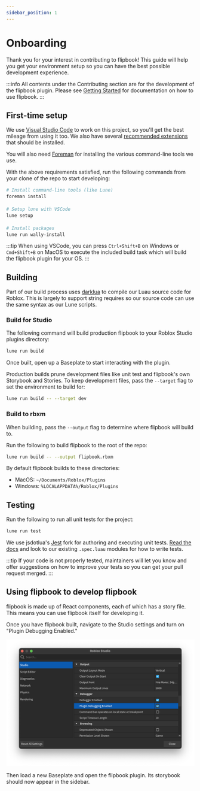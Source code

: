 ```yaml
---
sidebar_position: 1
---
```


# Onboarding

Thank you for your interest in contributing to flipbook! This guide will help you get your environment setup so you can have the best possible development experience.

:::info
All contents under the Contributing section are for the development of the flipbook plugin. Please see [Getting Started](/docs/intro) for documentation on how to use flipbook.
:::

## First-time setup

We use [Visual Studio Code](https://code.visualstudio.com/) to work on this project, so you'll get the best mileage from using it too. We also have several [recommended extensions](https://github.com/flipbook-labs/flipbook/blob/main/.vscode/extensions.json) that should be installed.

You will also need [Foreman](https://github.com/Roblox/foreman/) for installing the various command-line tools we use.

With the above requirements satisfied, run the following commands from your clone of the repo to start developing:

```sh
# Install command-line tools (like Lune)
foreman install

# Setup lune with VSCode
lune setup

# Install packages
lune run wally-install

```

:::tip
When using VSCode, you can press `Ctrl+Shift+B` on Windows or `Cmd+Shift+B` on MacOS to execute the included build task which will build the flipbook plugin for your OS.
:::

## Building

Part of our build process uses [darklua](https://github.com/seaofvoices/darklua) to compile our Luau source code for Roblox. This is largely to support string requires so our source code can use the same syntax as our Lune scripts.

### Build for Studio

The following command will build production flipbook to your Roblox Studio plugins directory:

```sh
lune run build
```

Once built, open up a Baseplate to start interacting with the plugin.

Production builds prune development files like unit test and flipbook's own Storybook and Stories. To keep development files, pass the `--target` flag to set the environment to build for:

```sh
lune run build -- --target dev
```

### Build to rbxm

When building, pass the `--output` flag to determine where flipbook will build to.

Run the following to build flipbook to the root of the repo:

```sh
lune run build -- --output flipbook.rbxm
```

By default flipbook builds to these directories:
* MacOS: `~/Documents/Roblox/Plugins`
* Windows: `%LOCALAPPDATA%/Roblox/Plugins`

## Testing

Run the following to run all unit tests for the project:

```sh
lune run test
```

We use jsdotlua's [Jest](https://github.com/jsdotlua/jest-lua) fork for authoring and executing unit tests. [Read the docs](https://jsdotlua.github.io/jest-lua/) and look to our existing `.spec.luau` modules for how to write tests.

:::tip
If your code is not properly tested, maintainers will let you know and offer suggestions on how to improve your tests so you can get your pull request merged.
:::

## Using flipbook to develop flipbook

flipbook is made up of React components, each of which has a story file. This means you can use flipbook itself for developing it.

Once you have flipbook built, navigate to the Studio settings and turn on "Plugin Debugging Enabled."

![Screenshot of the Studio settings showing the Plugin Debugging Enabled option](./plugin-debugging-enabled.png)

Then load a new Baseplate and open the flipbook plugin. Its storybook should now appear in the sidebar.


